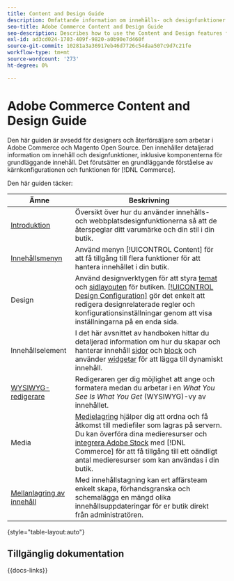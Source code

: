 ```yaml
---
title: Content and Design Guide
description: Omfattande information om innehålls- och designfunktioner för Adobe Commerce- och Magento Open Source-administratörer och e-handelskunder.
seo-title: Adobe Commerce Content and Design Guide
seo-description: Describes how to use the Content and Design features for Adobe Commerce and Magento Open Source.
exl-id: ad3cd024-1703-409f-9820-a0b90e7d460f
source-git-commit: 10281a3a36917eb46d7726c54daa507c9d7c21fe
workflow-type: tm+mt
source-wordcount: '273'
ht-degree: 0%

---
```


# Adobe Commerce Content and Design Guide

Den här guiden är avsedd för designers och återförsäljare som arbetar i Adobe Commerce och Magento Open Source. Den innehåller detaljerad information om innehåll och designfunktioner, inklusive komponenterna för grundläggande innehåll. Det förutsätter en grundläggande förståelse av kärnkonfigurationen och funktionen för [!DNL Commerce].

Den här guiden täcker:

| Ämne | Beskrivning |
| ------- | ----------- |
| [Introduktion](introduction.md) | Översikt över hur du använder innehålls- och webbplatsdesignfunktionerna så att de återspeglar ditt varumärke och din stil i din butik. |
| [Innehållsmenyn](content-menu.md) | Använd menyn [!UICONTROL Content] för att få tillgång till flera funktioner för att hantera innehållet i din butik. |
| Design | Använd designverktygen för att styra [temat](themes.md) och [sidlayouten](page-layout.md) för butiken. [[!UICONTROL Design Configuration]](configuration.md) gör det enkelt att redigera designrelaterade regler och konfigurationsinställningar genom att visa inställningarna på en enda sida. |
| Innehållselement | I det här avsnittet av handboken hittar du detaljerad information om hur du skapar och hanterar innehåll [sidor](pages.md) och [block](blocks.md) och använder [widgetar](widgets.md) för att lägga till dynamiskt innehåll. |
| [WYSIWYG-redigerare](editor.md) | Redigeraren ger dig möjlighet att ange och formatera medan du arbetar i en _What You See Is What You Get_ (WYSIWYG)-vy av innehållet. |
| Media | [Medielagring](media-storage.md) hjälper dig att ordna och få åtkomst till mediefiler som lagras på servern. Du kan överföra dina medieresurser och [integrera Adobe Stock](adobe-stock.md) med [!DNL Commerce] för att få tillgång till ett oändligt antal medieresurser som kan användas i din butik. |
| [Mellanlagring av innehåll](content-staging.md) | Med innehållstagning kan ert affärsteam enkelt skapa, förhandsgranska och schemalägga en mängd olika innehållsuppdateringar för er butik direkt från administratören. |

{style="table-layout:auto"}

## Tillgänglig dokumentation

{{docs-links}}
